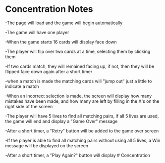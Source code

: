 # Concentration Notes
 
-The page will load and the game will begin automatically 

-The game will have one player

-When the game starts 16 cards will display face down

-The player will flip over two cards at a time, selecting them by clicking them

-If two cards match, they will remained facing up, if not, then they will be flipped face down  again after a short timer

-when a match is made the matching cards will "jump out" just a little to indicate a match

-When an incorrect selection is made, the screen will display how many mistakes have been made, and how many are left by filling in the X's on the right side of the screen 

-The player will have 5 lives to find all matching pairs, if all 5 lives are used, the game will end and display a "Game Over" message

-After a short timer, a "Retry" button will be added to the game over screen

-If the player is able to find all matching pairs without using all 5 lives, a Win message will be displayed on the screen

-After a short timer, a "Play Again?" button will display # Concentration
